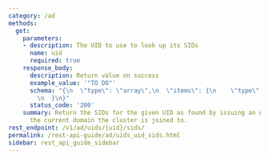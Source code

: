 ```yaml
---
category: /ad
methods:
  get:
    parameters:
    - description: The UID to use to look up its SIDs
      name: uid
      required: true
    response_body:
      description: Return value on success
      example_value: '"TO DO"'
      schema: "{\n  \"type\": \"array\",\n  \"items\": {\n    \"type\": \"string\"\
        \n  }\n}"
      status_code: '200'
    summary: Return the SIDs for the given UID as found by issuing an AD query against
      the current domain the cluster is joined to.
rest_endpoint: /v1/ad/uids/{uid}/sids/
permalink: /rest-api-guide/ad/uids_uid_sids.html
sidebar: rest_api_guide_sidebar
---
```

